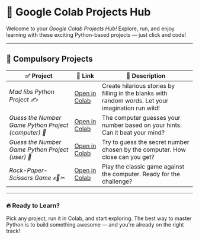 # 🚀 Google Colab Projects Hub

Welcome to your *Google Colab Projects Hub!* Explore, run, and enjoy learning with these exciting Python-based projects — just click and code!

---

## 📌 Compulsory Projects

| ✅ Project | 🔗 Link | 📜 Description |
|-----------|---------|----------------|
| *Mad libs Python Project ✍* | [Open in Colab](https://colab.research.google.com/drive/1U3Kj2ccSNNDpliM9P8r_8HU15bXpDgdB?usp=drive_link ) | Create hilarious stories by filling in the blanks with random words. Let your imagination run wild! |
| *Guess the Number Game Python Project (computer) 🤖* | [Open in Colab](https://colab.research.google.com/drive/11VhOCRV4pRWoSOyffLkTFesnUIVrvjgE?usp=drive_link) | The computer guesses your number based on your hints. Can it beat your mind? |
| *Guess the Number Game Python Project (user) 🎯* | [Open in Colab](https://colab.research.google.com/drive/1ksHoSmRrSSua6i3huIEa4p4w37aWy5Or?usp=drive_link) | Try to guess the secret number chosen by the computer. How close can you get? |
| *Rock-Paper-Scissors Game ✊📄✂* | [Open in Colab](https://colab.research.google.com/drive/17MM0_ml0Rzb6jH-D2z6WIVBT4DAHbyoe?usp=drive_link) | Play the classic game against the computer. Ready for the challenge? |


---

### 🔥 Ready to Learn?

Pick any project, run it in Colab, and start exploring. The best way to master Python is to build something awesome — and you're already on the right track!
